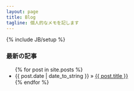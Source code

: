 ```yaml
---
layout: page
title: Blog
tagline: 個人的なメモを記します
---
```

{% include JB/setup %}

### 最新の記事
<ul class="posts">
 {% for post in site.posts %}
   <li><span>{{ post.date | date_to_string }}</span> &raquo; <a href="{{ BASE_PATH }}{{ post.url }}">{{ post.title }}</a></li>
 {% endfor %}
</ul>

<!--
## To-Do
This theme is still unfinished. If you'd like to be added as a contributor, [please fork](http://github.com/plusjade/jekyll-bootstrap)!
We need to clean up the themes, make theme usage guides with theme-specific markup examples.
-->


